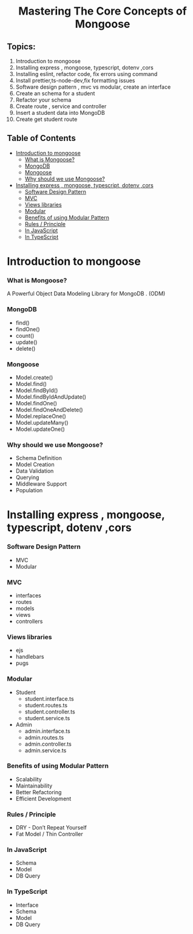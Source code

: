 <h1 align='center'>Mastering The Core Concepts of Mongoose</h1>

## Topics:

1. Introduction to mongoose
2. Installing express , mongoose, typescript, dotenv ,cors
3. Installing eslint, refactor code, fix errors using command
4. Install prettier,ts-node-dev,fix formatting issues
5. Software design pattern , mvc vs modular, create an interface
6. Create an schema for a student
7. Refactor your schema
8. Create route , service and controller
9. Insert a student data into MongoDB
10. Create get student route

## Table of Contents

- [Introduction to mongoose](#introduction-to-mongoose)
  - [What is Mongoose?](#what-is-mongoose)
  - [MongoDB](#mongodb)
  - [Mongoose](#mongoose)
  - [Why should we use Mongoose?](#why-should-we-use-mongoose)
- [Installing express , mongoose, typescript, dotenv ,cors](#installing-express--mongoose-typescript-dotenv-cors)
  - [Software Design Pattern](#software-design-pattern)
  - [MVC](#mvc)
  - [Views libraries](#views-libraries)
  - [Modular](#modular)
  - [Benefits of using Modular Pattern](#benefits-of-using-modular-pattern)
  - [Rules / Principle](#rules--principle)
  - [In JavaScript](#in-javascript)
  - [In TypeScript](#in-typescript)

# Introduction to mongoose

### What is Mongoose?

A Powerful Object Data Modeling Library for MongoDB . (ODM)

### MongoDB

- find()
- findOne()
- count()
- update()
- delete()

### Mongoose

- Model.create()
- Model.find()
- Model.findById()
- Model.findByIdAndUpdate()
- Model.findOne()
- Model.findOneAndDelete()
- Model.replaceOne()
- Model.updateMany()
- Model.updateOne()

### Why should we use Mongoose?

- Schema Definition
- Model Creation
- Data Validation
- Querying
- Middleware Support
- Population

# Installing express , mongoose, typescript, dotenv ,cors

### Software Design Pattern

- MVC
- Modular

### MVC

- interfaces
- routes
- models
- views
- controllers

### Views libraries

- ejs
- handlebars
- pugs

### Modular

- Student
  - student.interface.ts
  - student.routes.ts
  - student.controller.ts
  - student.service.ts
- Admin
  - admin.interface.ts
  - admin.routes.ts
  - admin.controller.ts
  - admin.service.ts

### Benefits of using Modular Pattern

- Scalability
- Maintainability
- Better Refactoring
- Efficient Development

### Rules / Principle

- DRY - Don’t Repeat Yourself
- Fat Model / Thin Controller

### In JavaScript

- Schema
- Model
- DB Query

### In TypeScript

- Interface
- Schema
- Model
- DB Query
